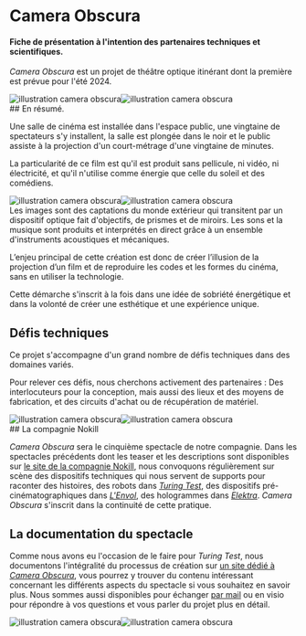 # Camera Obscura
#### Fiche de présentation à l'intention des partenaires techniques et scientifiques.

*Camera Obscura* est un projet de théâtre optique itinérant dont la première est prévue pour l'été 2024.
<div style="display:flex;flex-direction:row;">
<img alt="illustration camera obscura" href="/contenu/macarons/thumb_9.png"/>
<img alt="illustration camera obscura" href="/contenu/macarons/thumb_10.png"/>
</div>
## En résumé.

Une salle de cinéma est installée dans l'espace public, une vingtaine de spectateurs s'y installent, la salle est plongée dans le noir et le public assiste à la projection d'un court-métrage d'une vingtaine de minutes.

La particularité de ce film est qu'il est produit sans pellicule, ni vidéo, ni électricité, et qu'il n'utilise comme énergie que celle du soleil et des comédiens. 
<div style="display:flex;flex-direction:row;">
<img alt="illustration camera obscura" href="/contenu/macarons/thumb_1.png"/>
<img alt="illustration camera obscura" href="/contenu/macarons/thumb_2.png"/>
</div>
Les images sont des captations du monde extérieur qui transitent par un dispositif optique fait d'objectifs, de prismes et de miroirs. Les sons et la musique sont produits et interprétés en direct grâce à un ensemble d'instruments acoustiques et mécaniques.

L’enjeu principal de cette création est donc de créer l’illusion de la projection d’un film et de reproduire les codes et les formes du cinéma, sans en utiliser la technologie.

Cette démarche s'inscrit à la fois dans une idée de sobriété énergétique et dans la volonté de créer une esthétique et une expérience unique.

## Défis techniques

Ce projet s'accompagne d'un grand nombre de défis techniques dans des domaines variés.

Pour relever ces défis, nous cherchons activement des partenaires : Des interlocuteurs pour la conception, mais aussi des lieux et des moyens de fabrication, et des circuits d'achat ou de récupération de matériel.
<div style="display:flex;flex-direction:row;">
<img alt="illustration camera obscura" href="/contenu/macarons/thumb_7.png"/>
<img alt="illustration camera obscura" href="/contenu/macarons/thumb_8.png"/>
</div>
## La compagnie Nokill

*Camera Obscura* sera le cinquième spectacle de notre compagnie. Dans les spectacles précédents dont les teaser et les descriptions sont disponibles sur [le site de la compagnie Nokill](http://cienokill.fr/), nous convoquons régulièrement sur scène des dispositifs techniques qui nous servent de supports pour raconter des histoires, des robots dans [*Turing Test*](http://turing-test.cienokill.fr/), des dispositifs pré-cinématographiques dans [*L'Envol*](http://cienokill.fr/spectacles/lenvol/), des hologrammes dans [*Elektra*](http://cienokill.fr/spectacles/elektra/). *Camera Obscura* s'inscrit dans la continuité de cette pratique.

## La documentation du spectacle

Comme nous avons eu l'occasion de le faire pour *Turing Test*, nous documentons l'intégralité du processus de création sur [un site dédié à *Camera Obscura*](https://camera-obscura.cienokill.fr/), vous pourrez y trouver du contenu intéressant concernant les différents aspects du spectacle si vous souhaitez en savoir plus. Nous sommes aussi disponibles pour échanger [par mail](http://cienokill.fr/contact/) ou en visio pour répondre à vos questions et vous parler du projet plus en détail.
<div style="display:flex;flex-direction:row;">
<img alt="illustration camera obscura" href="/contenu/macarons/thumb_3.png"/>
<img alt="illustration camera obscura" href="/contenu/macarons/thumb_4.png"/>
</div>